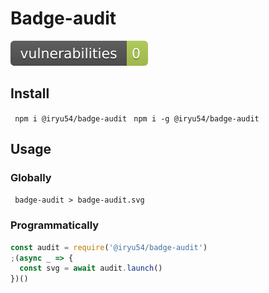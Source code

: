 # Badge-audit
![vulnerabilities](audit-badge.svg)
## Install
``` npm i @iryu54/badge-audit```
``` npm i -g @iryu54/badge-audit```

## Usage 

### Globally
``` badge-audit > badge-audit.svg``` 

### Programmatically
``` javascript
const audit = require('@iryu54/badge-audit')
;(async _ => {
  const svg = await audit.launch()
})()
``` 